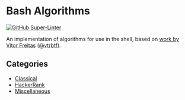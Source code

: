 # Bash Algorithms

[![GitHub Super-Linter](https://img.shields.io/github/workflow/status/LucasLarson/BashAlgorithms/Lint%20Code%20Base?logo=GitHub&label=Super-Linter)](https://github.com/LucasLarson/BashAlgorithms/actions?query=workflow:"Lint+Code+Base")

An implementation of algorithms for use in the shell, based on [work by
Vitor&nbsp;Freitas](//github.com/vtrbtf/bash-algorithms)&nbsp;([@vtrbtf](//github.com/vtrbtf)).

## Categories

- [Classical](Classical)
- [HackerRank](HackerRank)
- [Miscellaneous](Miscellaneous)
